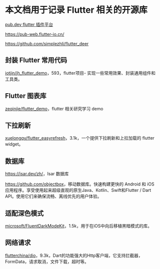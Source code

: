 # 本文档用于记录 Flutter 相关的开源库

[pub.dev flutter 插件平台](https://pub-web.flutter-io.cn/)

https://pub-web.flutter-io.cn/

https://github.com/simplezhli/flutter_deer



## 封装 Flutter 常用代码

[iotjin/jh_flutter_demo](https://github.com/iotjin/jh_flutter_demo)，593，flutter项目- 实现一些常用效果、封装通用组件和工具类。



## Flutter 图表库

[zeqinjie/flutter_demo](https://github.com/zeqinjie/flutter_demo)，flutter 相关研究学习 demo

## 下拉刷新

[xuelongqy/flutter_easyrefresh](https://github.com/xuelongqy/flutter_easyrefresh)，3.1k，一个提供下拉刷新和上拉加载的 flutter widget。

## 数据库

<https://isar.dev/zh/>，Isar 数据库

<https://github.com/objectbox>，移动数据库。快速构建更快的 Android 和 iOS 应用程序。享受使用起来超级直观的原生Java、Kotlin、Swift和Flutter / Dart API。使用它们来确保流畅、离线优先的用户体验。


## 适配深色模式

[microsoft/FluentDarkModeKit](https://github.com/microsoft/FluentDarkModeKit)，1.5k，用于在iOS中向后移植黑暗模式的库。


## 网络请求

[flutterchina/dio](https://github.com/flutterchina/dio)，9.3k，Dart的功能强大的Http客户端，它支持拦截器，FormData，请求取消，文件下载，超时等。